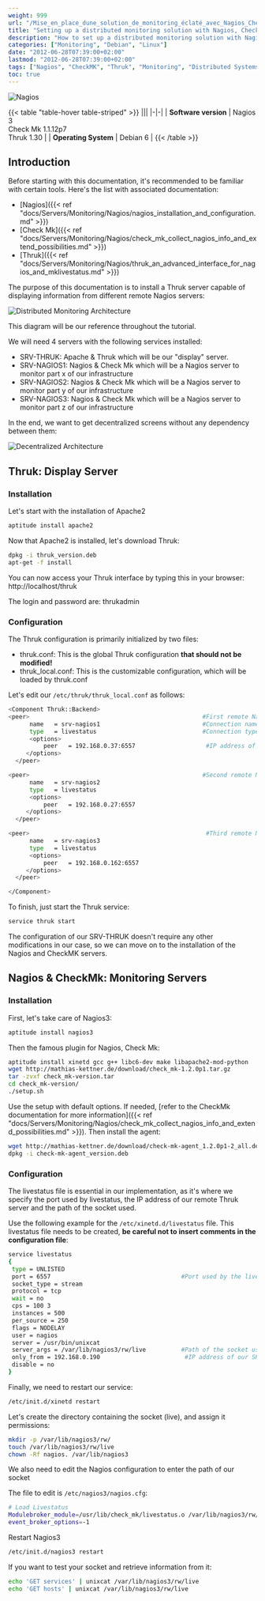 ```yaml
---
weight: 999
url: "/Mise_en_place_dune_solution_de_monitoring_éclaté_avec_Nagios_CheckMK_et_Thruk/"
title: "Setting up a distributed monitoring solution with Nagios, CheckMK and Thruk"
description: "How to set up a distributed monitoring solution with Nagios, CheckMK and Thruk to create a centralized monitoring dashboard for multiple Nagios servers."
categories: ["Monitoring", "Debian", "Linux"]
date: "2012-06-28T07:39:00+02:00"
lastmod: "2012-06-28T07:39:00+02:00"
tags: ["Nagios", "CheckMK", "Thruk", "Monitoring", "Distributed Systems"]
toc: true
---
```


![Nagios](/images/nagios_logo.avif)

{{< table "table-hover table-striped" >}}
|||
|-|-|
| **Software version** | Nagios 3<br>Check Mk 1.1.12p7<br>Thruk 1.30 |
| **Operating System** | Debian 6 |
{{< /table >}}

## Introduction

Before starting with this documentation, it's recommended to be familiar with certain tools. Here's the list with associated documentation:

- [Nagios]({{< ref "docs/Servers/Monitoring/Nagios/nagios_installation_and_configuration.md" >}})
- [Check Mk]({{< ref "docs/Servers/Monitoring/Nagios/check_mk_collect_nagios_info_and_extend_possibilities.md" >}})
- [Thruk]({{< ref "docs/Servers/Monitoring/Nagios/thruk_an_advanced_interface_for_nagios_and_mklivestatus.md" >}})

The purpose of this documentation is to install a Thruk server capable of displaying information from different remote Nagios servers:

![Distributed Monitoring Architecture](/images/nct_1.avif)

This diagram will be our reference throughout the tutorial.

We will need 4 servers with the following services installed:

- SRV-THRUK: Apache & Thruk which will be our "display" server.
- SRV-NAGIOS1: Nagios & Check Mk which will be a Nagios server to monitor part x of our infrastructure
- SRV-NAGIOS2: Nagios & Check Mk which will be a Nagios server to monitor part y of our infrastructure
- SRV-NAGIOS3: Nagios & Check Mk which will be a Nagios server to monitor part z of our infrastructure

In the end, we want to get decentralized screens without any dependency between them:

![Decentralized Architecture](/images/nct_2.avif)

## Thruk: Display Server

### Installation

Let's start with the installation of Apache2

```bash
aptitude install apache2
```

Now that Apache2 is installed, let's download Thruk:

```bash
dpkg -i thruk_version.deb
apt-get -f install
```

You can now access your Thruk interface by typing this in your browser:
http://localhost/thruk

The login and password are: thrukadmin

### Configuration

The Thruk configuration is primarily initialized by two files:

- thruk.conf: This is the global Thruk configuration **that should not be modified!**
- thruk_local.conf: This is the customizable configuration, which will be loaded by thruk.conf

Let's edit our `/etc/thruk/thruk_local.conf` as follows:

```bash
<Component Thruk::Backend>
<peer>                                                 #First remote Nagios
      name   = srv-nagios1                             #Connection name, this name will be displayed on Thruk
      type   = livestatus                              #Connection type
      <options>
          peer   = 192.168.0.37:6557                    #IP address of the Nagios server and port used by livestatus (ref. 2-Configuration)
     </options>
  </peer>

<peer>                                                 #Second remote Nagios
      name   = srv-nagios2
      type   = livestatus
      <options>
          peer   = 192.168.0.27:6557
     </options>
  </peer>

<peer>                                                  #Third remote Nagios
      name   = srv-nagios3
      type   = livestatus
      <options>
          peer   = 192.168.0.162:6557
     </options>
  </peer>

</Component>
```

To finish, just start the Thruk service:

```bash
service thruk start
```

The configuration of our SRV-THRUK doesn't require any other modifications in our case, so we can move on to the installation of the Nagios and CheckMK servers.

## Nagios & CheckMk: Monitoring Servers

### Installation

First, let's take care of Nagios3:

```bash
aptitude install nagios3
```

Then the famous plugin for Nagios, Check Mk:

```bash
aptitude install xinetd gcc g++ libc6-dev make libapache2-mod-python         #Required dependencies
wget http://mathias-kettner.de/download/check_mk-1.2.0p1.tar.gz              #Download check_mk
tar -zvxf check_mk-version.tar
cd check_mk-version/
./setup.sh
```

Use the setup with default options. If needed, [refer to the CheckMk documentation for more information]({{< ref "docs/Servers/Monitoring/Nagios/check_mk_collect_nagios_info_and_extend_possibilities.md" >}}).
Then install the agent:

```bash
wget http://mathias-kettner.de/download/check-mk-agent_1.2.0p1-2_all.deb
dpkg -i check-mk-agent_version.deb
```

### Configuration

The livestatus file is essential in our implementation, as it's where we specify the port used by livestatus, the IP address of our remote Thruk server and the path of the socket used.

Use the following example for the `/etc/xinetd.d/livestatus` file. This livestatus file needs to be created, **be careful not to insert comments in the configuration file**:

```bash
service livestatus
{
 type = UNLISTED
 port = 6557                                     #Port used by the livestatus service => thruk_local.conf
 socket_type = stream
 protocol = tcp
 wait = no
 cps = 100 3
 instances = 500
 per_source = 250
 flags = NODELAY
 user = nagios
 server = /usr/bin/unixcat
 server_args = /var/lib/nagios3/rw/live          #Path of the socket used
 only_from = 192.168.0.190                        #IP address of our SRV-THRUK
 disable = no
}
```

Finally, we need to restart our service:

```bash
/etc/init.d/xinetd restart
```

Let's create the directory containing the socket (live), and assign it permissions:

```bash
mkdir -p /var/lib/nagios3/rw/
touch /var/lib/nagios3/rw/live
chown -Rf nagios. /var/lib/nagios3
```

We also need to edit the Nagios configuration to enter the path of our socket

The file to edit is `/etc/nagios3/nagios.cfg`:

```bash
# Load Livestatus
Modulebroker_module=/usr/lib/check_mk/livestatus.o /var/lib/nagios3/rw/live  #Path corresponding to our socket
event_broker_options=-1
```

Restart Nagios3

```bash
/etc/init.d/nagios3 restart
```

If you want to test your socket and retrieve information from it:

```bash
echo 'GET services' | unixcat /var/lib/nagios3/rw/live
echo 'GET hosts' | unixcat /var/lib/nagios3/rw/live
```
